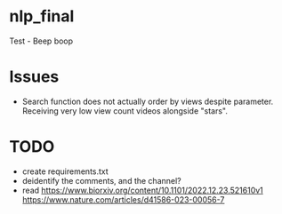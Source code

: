 # nlp_final
Test - Beep boop

# Issues
- Search function does not actually order by views despite parameter. Receiving very low view count videos alongside "stars".

# TODO
- create requirements.txt
- deidentify the comments, and the channel?
- read 
https://www.biorxiv.org/content/10.1101/2022.12.23.521610v1
https://www.nature.com/articles/d41586-023-00056-7